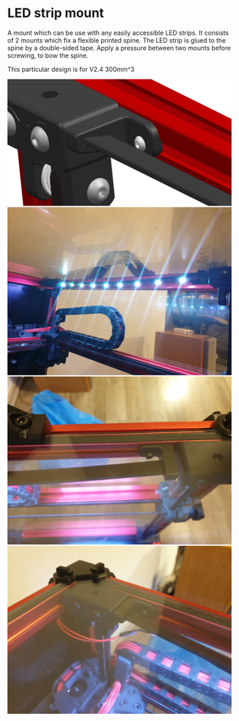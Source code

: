 # LED strip mount

A mount which can be use with any easily accessible LED strips. It consists of 2 mounts which fix a flexible printed spine. The LED strip is glued to the spine by a double-sided tape. Apply a pressure between two mounts before screwing, to bow the spine.

This particular design is for V2.4 300mm^3

![Alt text](./photos/1.jpg)
![Alt text](./photos/2.jpg)
![Alt text](./photos/3.jpg)
![Alt text](./photos/4.jpg)
